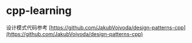 # cpp-learning

设计模式代码参考 [https://github.com/JakubVojvoda/design-patterns-cpp](https://github.com/JakubVojvoda/design-patterns-cpp)